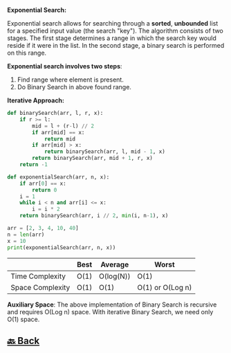 **Exponential Search:**

Exponential search allows for searching through a **sorted**, **unbounded** list for a specified input value (the search "key"). The algorithm consists of two stages. The first stage determines a range in which the search key would reside if it were in the list. In the second stage, a binary search is performed on this range.

**Exponential search involves two steps**:</br>
1. Find range where element is present.</br>
2. Do Binary Search in above found range.</br>

**Iterative Approach:**

```python
def binarySearch(arr, l, r, x):
    if r >= l:
        mid = l + (r-l) // 2
        if arr[mid] == x:
            return mid
        if arr[mid] > x:
            return binarySearch(arr, l, mid - 1, x)
        return binarySearch(arr, mid + 1, r, x)
    return -1

def exponentialSearch(arr, n, x):
    if arr[0] == x:
        return 0
    i = 1
    while i < n and arr[i] <= x:
        i = i * 2
    return binarySearch(arr, i // 2, min(i, n-1), x)

arr = [2, 3, 4, 10, 40]
n = len(arr)
x = 10
print(exponentialSearch(arr, n, x))
```

|                  | Best | Average   | Worst            |
| ---------------- | ---- | --------- | ---------------- |
| Time Complexity  | O(1) | O(log(N)) | O(1)             |
| Space Complexity | O(1) | O(1)      | O(1) or O(Log n) |

**Auxiliary Space**:
The above implementation of Binary Search is recursive and requires O(Log n) space. With iterative Binary Search, we need only O(1) space.


<h2><a href="https://github.com/sanjay9616/data-structure-and-alogrithms/blob/master/Searching/README.md"> 🔙 Back</a></h2>
